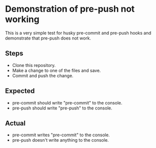 # Demonstration of pre-push not working

This is a very simple test for husky pre-commit and pre-push hooks and demonstrate that pre-push does not work.

## Steps

- Clone this repository.
- Make a change to one of the files and save.
- Commit and push the change.

## Expected

- pre-commit should write "pre-commit" to the console.
- pre-push should write "pre-push" to the console.

## Actual

- pre-commit writes "pre-commit" to the console.
- pre-push doesn't write anything to the console.
